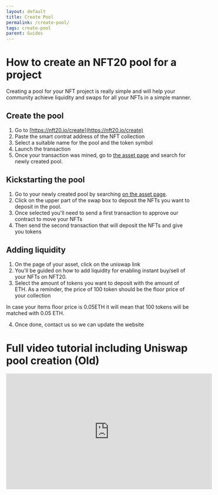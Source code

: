 ```yaml
---
layout: default
title: Create Pool
permalink: /create-pool/
tags: create-pool
parent: Guides
---
```


# How to create an NFT20 pool for a project

Creating a pool for your NFT project is really simple and will help your community achieve liquidity and swaps for all your NFTs in a simple manner.

## Create the pool

1. Go to [https://nft20.io/create](https://nft20.io/create)
2. Paste the smart contrat address of the NFT collection
3. Select a suitable name for the pool and the token symbol
4. Launch the transaction
5. Once your transaction was mined, go to [the asset page](https://nft20.io/assets) and search for newly created pool.

## Kickstarting the pool

1. Go to your newly created pool by searching [on the asset page](https://nft20.io/assets).
2. Click on the upper part of the swap box to deposit the NFTs you want to deposit in the pool.
3. Once selected you'll need to send a first transaction to approve our contract to move your NFTs
4. Then send the second transaction that will deposit the NFTs and give you tokens

## Adding liquidity

1. On the page of your asset, click on the uniswap link
2. You'll be guided on how to add liquidity for enabling instant buy/sell of your NFTs on NFT20.
3. Select the amount of tokens you want to deposit with the amount of ETH. As a reminder, the price of 100 token should be the floor price of your collection

In case your items floor price is 0.05ETH it will mean that 100 tokens will be matched with 0.05 ETH.

4. Once done, contact us so we can update the website




# Full video tutorial including Uniswap pool creation (Old)

<iframe width="560" height="315" src="https://www.youtube.com/embed/Wggo0wdejdE" title="YouTube video player" frameborder="0" allow="accelerometer; autoplay; clipboard-write; encrypted-media; gyroscope; picture-in-picture" allowfullscreen></iframe>
